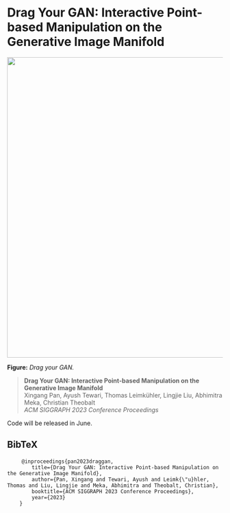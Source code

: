 <h1>Drag Your GAN: Interactive Point-based Manipulation on the Generative Image Manifold</h1>

<p align="center">
    <img src="https://media2.giphy.com/media/S4K7zZWh3b1w37X2P3/giphy.gif?cid=ecf05e47hhadgpetjd9lq4jx1zkj8lagfmmprof9o1b56khr&ep=v1_gifs_search&rid=giphy.gif&ct=g" width="700">
</p>

<p><strong>Figure:</strong> <em>Drag your GAN.</em></p>

<blockquote>
    <p><strong>Drag Your GAN: Interactive Point-based Manipulation on the Generative Image Manifold</strong><br>
    Xingang Pan, Ayush Tewari, Thomas Leimkühler, Lingjie Liu, Abhimitra Meka, Christian Theobalt<br>
    <em>ACM SIGGRAPH 2023 Conference Proceedings</em></p>
</blockquote>

<p>Code will be released in June.</p>

<h2>BibTeX</h2>

<pre>
    <code>@inproceedings{pan2023draggan,
        title={Drag Your GAN: Interactive Point-based Manipulation on the Generative Image Manifold},
        author={Pan, Xingang and Tewari, Ayush and Leimk{\"u}hler, Thomas and Liu, Lingjie and Meka, Abhimitra and Theobalt, Christian},
        booktitle={ACM SIGGRAPH 2023 Conference Proceedings},
        year={2023}
    }</code>
</pre>
